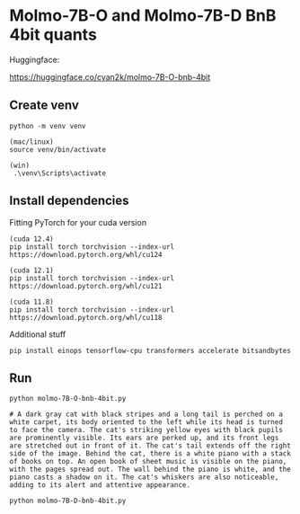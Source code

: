 # Molmo-7B-O and Molmo-7B-D BnB 4bit quants

Huggingface:

https://huggingface.co/cyan2k/molmo-7B-O-bnb-4bit

## Create venv

```
python -m venv venv
```


```
(mac/linux)
source venv/bin/activate

(win)
 .\venv\Scripts\activate
```


## Install dependencies

Fitting PyTorch for your cuda version
```
(cuda 12.4)
pip install torch torchvision --index-url https://download.pytorch.org/whl/cu124

(cuda 12.1)
pip install torch torchvision --index-url https://download.pytorch.org/whl/cu121

(cuda 11.8)
pip install torch torchvision --index-url https://download.pytorch.org/whl/cu118
```

Additional stuff
```
pip install einops tensorflow-cpu transformers accelerate bitsandbytes
```

## Run

```
python molmo-7B-O-bnb-4bit.py

# A dark gray cat with black stripes and a long tail is perched on a white carpet, its body oriented to the left while its head is turned to face the camera. The cat's striking yellow eyes with black pupils are prominently visible. Its ears are perked up, and its front legs are stretched out in front of it. The cat's tail extends off the right side of the image. Behind the cat, there is a white piano with a stack of books on top. An open book of sheet music is visible on the piano, with the pages spread out. The wall behind the piano is white, and the piano casts a shadow on it. The cat's whiskers are also noticeable, adding to its alert and attentive appearance.

python molmo-7B-D-bnb-4bit.py
```

